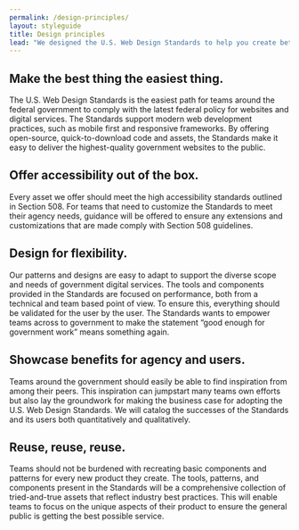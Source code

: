 ```yaml
---
permalink: /design-principles/
layout: styleguide
title: Design principles
lead: "We designed the U.S. Web Design Standards to help you create better experiences for the American public. Here’s how using the Standards can help you:"
---
```


<div class="usa-grid-full">
  <div class="usa-width-one-half">
    <h2>Make the best thing the easiest thing.</h2>
    <p>The U.S. Web Design Standards is the easiest path for teams around the federal government to comply with the latest federal policy for websites and digital services. The Standards support modern web development practices, such as mobile first and responsive frameworks. By offering open-source, quick-to-download code and assets, the Standards make it easy to deliver the highest-quality government websites to the public.</p>
  </div>
  <div class="usa-width-one-half">
    <h2>Offer accessibility out of the box.</h2>
    <p>Every asset we offer should meet the high accessibility standards outlined in Section 508. For teams that need to customize the Standards to meet their agency needs, guidance will be offered to ensure any extensions and customizations that are made comply with Section 508 guidelines.</p>
  </div>
</div>
<div class="usa-grid-full">
  <div class="usa-width-one-half">
    <h2>Design for flexibility.</h2>
    <p>Our patterns and designs are easy to adapt to support the diverse scope and needs of government digital services. The tools and components provided in the Standards are focused on performance, both from a technical and team based point of view. To ensure this, everything should be validated for the user by the user. The Standards wants to empower teams across to government to make the statement “good enough for government work” means something again.</p>
  </div>
  <div class="usa-width-one-half">
    <h2>Showcase benefits for agency and users.</h2>
    <p>Teams around the government should easily be able to find inspiration from among their peers. This inspiration can jumpstart many teams own efforts but also lay the groundwork for making the business case for adopting the U.S. Web Design Standards. We will catalog the successes of the Standards and its users both quantitatively and qualitatively.</p>
  </div>
</div>
<div class="usa-grid-full">
  <div class="usa-width-one-half">
    <h2>Reuse, reuse, reuse.</h2>
    <p>Teams should not be burdened with recreating basic components and patterns for every new product they create. The tools, patterns, and components present in the Standards will be a comprehensive collection of tried-and-true assets that reflect industry best practices. This will enable teams to focus on the unique aspects of their product to ensure the general public is getting the best possible service.</p>
  </div>
</div>
